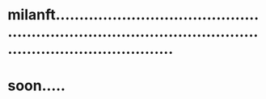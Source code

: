 # milanft...................................................................................................................................
# soon.....
